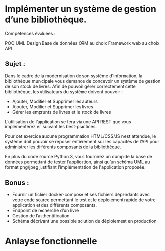 # Implémenter un système de gestion d’une bibliothèque.

Compétences évaluées : 

POO
UML
Design Base de données
ORM au choix
Framework web au choix
API


## Sujet :

Dans le cadre de la modernisation de son système d'information, la bibliothèque municipale vous demande de concevoir un système de gestion de son stock de livres. Afin de pouvoir gérer correctement cette bibliothèque, les utilisateurs du système doivent pouvoir : 


- Ajouter, Modifier et Supprimer les auteurs
- Ajouter, Modifier et Supprimer les livres
- Gérer les emprunts de livres et le stock de livres


L’utilisation de l’application se fera via une API REST que vous implémenterez en suivant les best-practices.

Pour cet exercice aucune programmation HTML/CSS/JS n’est attendue, le système doit pouvoir se reposer entièrement sur les capacités de l’API pour administrer les différents composants de la bibliothèque.

En plus du code source Python 3, vous fournirez un dump de la base de données permettant de tester l’application, ainsi qu’un schéma UML au format png/jpeg justifiant l’implémentation de l'application proposée.

## Bonus : 

- Fournir un fichier docker-compose et ses fichiers dépendants avec votre code source permettant le test et le déploiement rapide de votre application et des différents composants.
- Endpoint de recherche d’un livre
- Gestion de l’authentification
- Schéma décrivant une possible solution de déploiement en production


# Anlayse fonctionnelle 